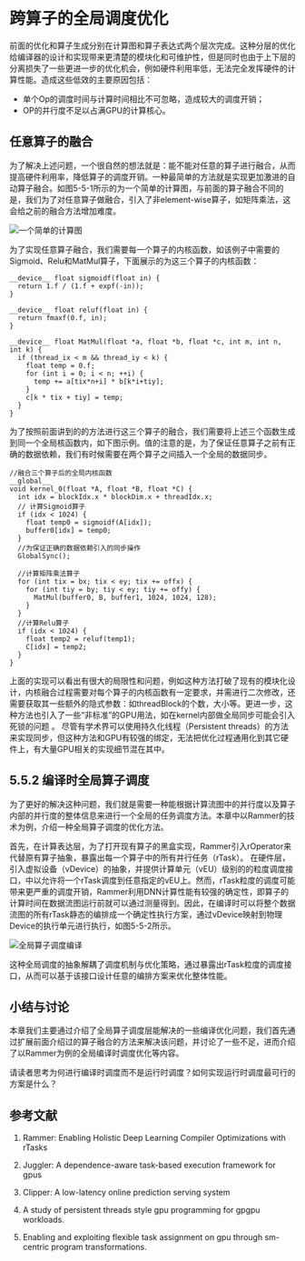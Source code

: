 <!--Copyright © Microsoft Corporation. All rights reserved.
  适用于[License](https://github.com/microsoft/AI-System/blob/main/LICENSE)版权许可-->

# 跨算子的全局调度优化

  
前面的优化和算子生成分别在计算图和算子表达式两个层次完成。这种分层的优化给编译器的设计和实现带来更清楚的模块化和可维护性，但是同时也由于上下层的分离损失了一些更进一步的优化机会，例如硬件利用率低，无法完全发挥硬件的计算性能。造成这些低效的主要原因包括：
 - 单个Op的调度时间与计算时间相比不可忽略，造成较大的调度开销；
 - OP的并行度不足以占满GPU的计算核心。
  
## 任意算子的融合

为了解决上述问题，一个很自然的想法就是：能不能对任意的算子进行融合，从而提高硬件利用率，降低算子的调度开销。一种最简单的方法就是实现更加激进的自动算子融合。如图5-5-1所示的为一个简单的计算图，与前面的算子融合不同的是，我们为了对任意算子做融合，引入了非element-wise算子，如矩阵乘法，这会给之前的融合方法增加难度。

![一个简单的计算图](./img/5-5-1-example.png)


为了实现任意算子融合，我们需要每一个算子的内核函数，如该例子中需要的Sigmoid、Relu和MatMul算子，下面展示的为这三个算子的内核函数：

```
__device__ float sigmoidf(float in) {
  return 1.f / (1.f + expf(-in));
}

__device__ float reluf(float in) {
  return fmaxf(0.f, in);
}

__device__ float MatMul(float *a, float *b, float *c, int m, int n, int k) {
  if (thread_ix < m && thread_iy < k) {
    float temp = 0.f;
    for (int i = 0; i < n; ++i) {
      temp += a[tix*n+i] * b[k*i+tiy];
    }
    c[k * tix + tiy] = temp;
  }
}

```
为了按照前面讲到的的方法进行这三个算子的融合，我们需要将上述三个函数生成到同一个全局核函数内，如下图示例。值的注意的是，为了保证任意算子之前有正确的数据依赖，我们有时候需要在两个算子之间插入一个全局的数据同步。
```
//融合三个算子后的全局内核函数
__global__ 
void kernel_0(float *A, float *B, float *C) {
  int idx = blockIdx.x * blockDim.x + threadIdx.x;
  // 计算Sigmoid算子
  if (idx < 1024) {    
    float temp0 = sigmoidf(A[idx]);
    buffer0[idx] = temp0;
  }
  //为保证正确的数据依赖引入的同步操作
  GlobalSync();

  //计算矩阵乘法算子
  for (int tix = bx; tix < ey; tix += offx) {
    for (int tiy = by; tiy < ey; tiy += offy) {
      MatMul(buffer0, B, buffer1, 1024, 1024, 128);
    }
  }
  //计算Relu算子
  if (idx < 1024) {        
    float temp2 = reluf(temp1);
    C[idx] = temp2;
  }
}
```

上面的实现可以看出有很大的局限性和问题，例如这种方法打破了现有的模块化设计，内核融合过程需要对每个算子的内核函数有一定要求，并需进行二次修改，还需要获取其一些额外的隐式参数：如threadBlock的个数，大小等。更进一步，这种方法也引入了一些“非标准”的GPU用法，如在kernel内部做全局同步可能会引入死锁的问题
。 尽管有学术界可以使用持久化线程（Persistent threads）的方法来实现同步，但这种方法和GPU有较强的绑定，无法把优化过程通用化到其它硬件上，有大量GPU相关的实现细节混在其中。



## 5.5.2	编译时全局算子调度

为了更好的解决这种问题，我们就是需要一种能根据计算流图中的并行度以及算子内部的并行度的整体信息来进行一个全局的任务调度方法。本章中以Rammer的技术为例，介绍一种全局算子调度的优化方法。

首先，在计算表达层，为了打开现有算子的黑盒实现，Rammer引入rOperator来代替原有算子抽象，暴露出每一个算子中的所有并行任务（rTask）。
在硬件层，引入虚拟设备（vDevice）的抽象，并提供计算单元（vEU）级别的的粒度调度接口，中以允许将一个rTask调度到任意指定的vEU上。然而，rTask粒度的调度可能带来更严重的调度开销，Rammer利用DNN计算性能有较强的确定性，即算子的计算时间在数据流图运行前就可以通过测量得到。因此，在编译时可以将整个数据流图的所有rTask静态的编排成一个确定性执行方案，通过vDevice映射到物理Device的执行单元进行执行，如图5-5-2所示。

![全局算子调度编译](./img/5-5-2-co.png)


这种全局调度的抽象解耦了调度机制与优化策略，通过暴露出rTask粒度的调度接口，从而可以基于该接口设计任意的编排方案来优化整体性能。


## 小结与讨论

本章我们主要通过介绍了全局算子调度层能解决的一些编译优化问题，我们首先通过扩展前面介绍过的算子融合的方法来解决该问题，并讨论了一些不足，进而介绍了以Rammer为例的全局编译时调度优化等内容。

请读者思考为何进行编译时调度而不是运行时调度？如何实现运行时调度最可行的方案是什么？

## 参考文献

1. Rammer: Enabling Holistic Deep Learning Compiler Optimizations with rTasks
 
2. Juggler: A dependence-aware task-based execution framework for gpus
 
3. Clipper: A low-latency online prediction serving system

4. A study of persistent threads style gpu programming for gpgpu workloads.

5. Enabling and exploiting flexible task assignment on gpu through sm-centric program transformations.
